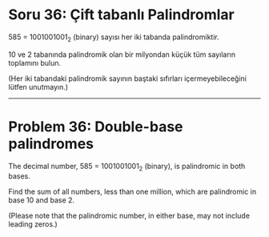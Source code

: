 # Soru 36: Çift tabanlı Palindromlar
585 = 1001001001<sub>2</sub> (binary) sayısı her iki tabanda palindromiktir.

10 ve 2 tabanında palindromik olan bir milyondan küçük tüm sayıların toplamını bulun.

(Her iki tabandaki palindromik sayının baştaki sıfırları içermeyebileceğini lütfen unutmayın.)

---

# Problem 36: Double-base palindromes

The decimal number, 585 = 1001001001<sub>2</sub> (binary), is palindromic in both bases.

Find the sum of all numbers, less than one million, which are palindromic in base 10 and base 2.

(Please note that the palindromic number, in either base, may not include leading zeros.)
